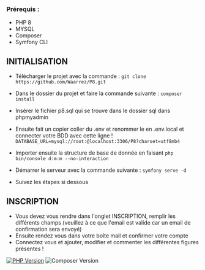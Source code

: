 ### Prérequis :
- PHP 8
- MYSQL
- Composer
- Symfony CLI

## INITIALISATION

- Télécharger le projet avec la commande : ``` git clone https://github.com/Waarrez/P8.git ```
- Dans le dossier du projet et faire la commande suivante : ``` composer install ```

- Insérer le fichier p8.sql qui se trouve dans le dossier sql dans phpmyadmin
- Ensuite fait un copier coller du .env et renommer le en .env.local et connecter votre BDD avec cette ligne ! ``` DATABASE_URL=mysql://root:@localhost:3306/P8?charset=utf8mb4 ```
- Importer ensuite la structure de base de donnée en faisant ``` php bin/console d:m:m --no-interaction ```
- Démarrer le serveur avec la commande suivante : ``` symfony serve -d ```
- Suivez les étapes si dessous

## INSCRIPTION
- Vous devez vous rendre dans l'onglet INSCRIPTION, remplir les différents champs (veuillez à ce que l'email est valide car un email de confirmation sera envoyé)
- Ensuite rendez vous dans votre boîte mail et confirmer votre compte
- Connectez vous et ajouter, modifier et commenter les différentes figures présentes !

[![PHP Version](https://img.shields.io/badge/php-8.0-blue)](https://www.php.net/releases/8.0/en.php)
![Composer Version](https://img.shields.io/badge/Composer-2.6.6-blue)

